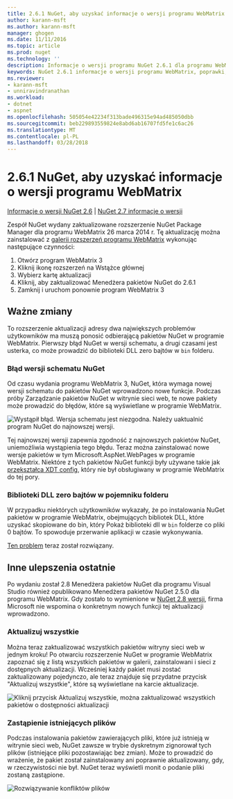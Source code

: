 ```yaml
---
title: 2.6.1 NuGet, aby uzyskać informacje o wersji programu WebMatrix | Dokumentacja firmy Microsoft
author: karann-msft
ms.author: karann-msft
manager: ghogen
ms.date: 11/11/2016
ms.topic: article
ms.prod: nuget
ms.technology: ''
description: Informacje o wersji programu NuGet 2.6.1 dla programu WebMatrix, w tym znanych problemów, poprawki, dodatkowe funkcje i dcr.
keywords: NuGet 2.6.1 informacje o wersji programu WebMatrix, poprawki, znanych problemów, nowe funkcje, dcr
ms.reviewer:
- karann-msft
- unniravindranathan
ms.workload:
- dotnet
- aspnet
ms.openlocfilehash: 505054e42234f313bade496315e94ad485050dbb
ms.sourcegitcommit: beb229893559824e8abd6ab16707fd5fe1c6ac26
ms.translationtype: MT
ms.contentlocale: pl-PL
ms.lasthandoff: 03/28/2018
---
```

# <a name="nuget-261-for-webmatrix-release-notes"></a>2.6.1 NuGet, aby uzyskać informacje o wersji programu WebMatrix

[Informacje o wersji NuGet 2.6](../release-notes/nuget-2.6.md) | [NuGet 2.7 informacje o wersji](../release-notes/nuget-2.7.md)

Zespół NuGet wydany zaktualizowane rozszerzenie NuGet Package Manager dla programu WebMatrix 26 marca 2014 r.  Tę aktualizację można zainstalować z [galerii rozszerzeń programu WebMatrix](https://blogs.iis.net/webmatrix/retiring-the-webmatrix-extensions-gallery) wykonując następujące czynności:

1. Otwórz program WebMatrix 3
1. Kliknij ikonę rozszerzeń na Wstążce głównej
1. Wybierz kartę aktualizacji
1. Kliknij, aby zaktualizować Menedżera pakietów NuGet do 2.6.1
1. Zamknij i uruchom ponownie program WebMatrix 3

## <a name="notable-changes"></a>Ważne zmiany

To rozszerzenie aktualizacji adresy dwa największych problemów użytkowników ma muszą ponosić odbierającą pakietów NuGet w programie WebMatrix.  Pierwszy błąd NuGet w wersji schematu, a drugi czasami jest usterka, co może prowadzić do biblioteki DLL zero bajtów w `bin` folderu.

### <a name="nuget-schema-version-error"></a>Błąd wersji schematu NuGet

Od czasu wydania programu WebMatrix 3, NuGet, która wymaga nowej wersji schematu do pakietów NuGet wprowadzono nowe funkcje.  Podczas próby Zarządzanie pakietów NuGet w witrynie sieci web, te nowe pakiety może prowadzić do błędów, które są wyświetlane w programie WebMatrix.

![Wystąpił błąd. Wersja schematu jest niezgodna. Należy uaktualnić program NuGet do najnowszej wersji.](./media/NuGet-2.8/webmatrix-schema-version.png)

Tej najnowszej wersji zapewnia zgodność z najnowszych pakietów NuGet, uniemożliwia wystąpienia tego błędu. Teraz można zainstalować nowe wersje pakietów w tym Microsoft.AspNet.WebPages w programie WebMatrix.  Niektóre z tych pakietów NuGet funkcji były używane takie jak [przekształca XDT config](../release-notes/nuget-2.6.md#xdt), który nie był obsługiwany w programie WebMatrix do tej pory.

### <a name="zero-byte-dlls-in-bin-folder"></a>Biblioteki DLL zero bajtów w pojemniku folderu

W przypadku niektórych użytkowników wykazały, że po instalowania NuGet pakietów w programie WebMatrix, obejmujących bibliotek DLL, które uzyskać skopiowane do bin, który Pokaż biblioteki dll w `bin` folderze co pliki 0 bajtów.  To spowoduje przerwanie aplikacji w czasie wykonywania.

[Ten problem](https://nuget.codeplex.com/workitem/4060) teraz został rozwiązany.

## <a name="other-recent-improvements"></a>Inne ulepszenia ostatnie

Po wydaniu został 2.8 Menedżera pakietów NuGet dla programu Visual Studio również opublikowano Menedżera pakietów NuGet 2.5.0 dla programu WebMatrix.  Gdy zostało to wymienione w [NuGet 2.8 wersji](../release-notes/nuget-2.8.md#webmatrix-nuget-client-updates), firma Microsoft nie wspomina o konkretnym nowych funkcji tej aktualizacji wprowadzono.

### <a name="update-all"></a>Aktualizuj wszystkie

Można teraz zaktualizować wszystkich pakietów witryny sieci web w jednym kroku!  Po otwarciu rozszerzenie NuGet w programie WebMatrix zapoznać się z listą wszystkich pakietów w galerii, zainstalowani i sieci z dostępnych aktualizacji.  Wcześniej każdy pakiet musi zostać zaktualizowany pojedynczo, ale teraz znajduje się przydatne przycisk "Aktualizuj wszystkie", które są wyświetlane na karcie aktualizacje.

![Kliknij przycisk Aktualizuj wszystkie, można zaktualizować wszystkich pakietów o dostępności aktualizacji](./media/NuGet-2.8/webmatrix-update-all.png)

### <a name="overwrite-existing-files"></a>Zastąpienie istniejących plików

Podczas instalowania pakietów zawierających pliki, które już istnieją w witrynie sieci web, NuGet zawsze w trybie dyskretnym zignorował tych plików (istniejące pliki pozostawiając bez zmian).  Może to prowadzić do wrażenie, że pakiet został zainstalowany ani poprawnie aktualizowany, gdy, w rzeczywistości nie był.  NuGet teraz wyświetli monit o podanie pliki zostaną zastąpione.

![Rozwiązywanie konfliktów plików](./media/NuGet-2.8/webmatrix-overwrite-file.png)
